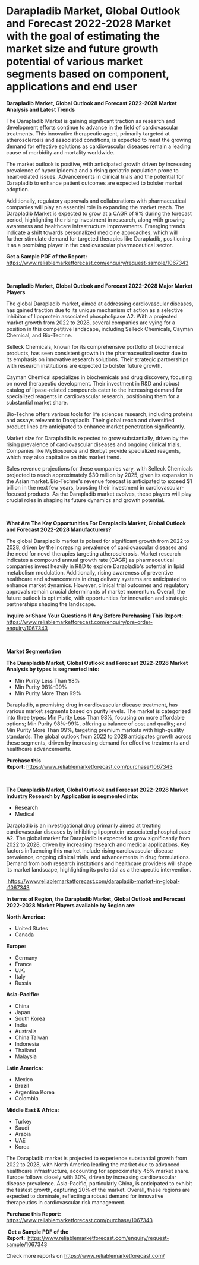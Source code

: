 <p><h1>Darapladib Market, Global Outlook and Forecast 2022-2028 Market with the goal of estimating the market size and future growth potential of various market segments based on component, applications and end user</h1></p><p><strong>Darapladib Market, Global Outlook and Forecast 2022-2028 Market Analysis and Latest Trends</strong></p>
<p><p>The Darapladib Market is gaining significant traction as research and development efforts continue to advance in the field of cardiovascular treatments. This innovative therapeutic agent, primarily targeted at atherosclerosis and associated conditions, is expected to meet the growing demand for effective solutions as cardiovascular diseases remain a leading cause of morbidity and mortality worldwide. </p><p>The market outlook is positive, with anticipated growth driven by increasing prevalence of hyperlipidemia and a rising geriatric population prone to heart-related issues. Advancements in clinical trials and the potential for Darapladib to enhance patient outcomes are expected to bolster market adoption. </p><p>Additionally, regulatory approvals and collaborations with pharmaceutical companies will play an essential role in expanding the market reach. The Darapladib Market is expected to grow at a CAGR of 9% during the forecast period, highlighting the rising investment in research, along with growing awareness and healthcare infrastructure improvements. Emerging trends indicate a shift towards personalized medicine approaches, which will further stimulate demand for targeted therapies like Darapladib, positioning it as a promising player in the cardiovascular pharmaceutical sector.</p></p>
<p><strong>Get a Sample PDF of the Report:&nbsp;</strong> <a href="https://www.reliablemarketforecast.com/enquiry/request-sample/1067343?utm_campaign=3324&utm_medium=2&utm_source=Github&utm_content=ia&utm_term=21032025&utm_id=darapladib-market-global-outlook-and-forecast-2022-2028">https://www.reliablemarketforecast.com/enquiry/request-sample/1067343</a></p>
<p>&nbsp;</p>
<p><strong>Darapladib Market, Global Outlook and Forecast 2022-2028 Major Market Players</strong></p>
<p><p>The global Darapladib market, aimed at addressing cardiovascular diseases, has gained traction due to its unique mechanism of action as a selective inhibitor of lipoprotein associated phospholipase A2. With a projected market growth from 2022 to 2028, several companies are vying for a position in this competitive landscape, including Selleck Chemicals, Cayman Chemical, and Bio-Techne.</p><p>Selleck Chemicals, known for its comprehensive portfolio of biochemical products, has seen consistent growth in the pharmaceutical sector due to its emphasis on innovative research solutions. Their strategic partnerships with research institutions are expected to bolster future growth.</p><p>Cayman Chemical specializes in biochemicals and drug discovery, focusing on novel therapeutic development. Their investment in R&D and robust catalog of lipase-related compounds cater to the increasing demand for specialized reagents in cardiovascular research, positioning them for a substantial market share.</p><p>Bio-Techne offers various tools for life sciences research, including proteins and assays relevant to Darapladib. Their global reach and diversified product lines are anticipated to enhance market penetration significantly.</p><p>Market size for Darapladib is expected to grow substantially, driven by the rising prevalence of cardiovascular diseases and ongoing clinical trials. Companies like MyBiosource and Biorbyt provide specialized reagents, which may also capitalize on this market trend.</p><p>Sales revenue projections for these companies vary, with Selleck Chemicals projected to reach approximately $30 million by 2025, given its expansion in the Asian market. Bio-Techne's revenue forecast is anticipated to exceed $1 billion in the next few years, boosting their investment in cardiovascular-focused products. As the Darapladib market evolves, these players will play crucial roles in shaping its future dynamics and growth potential.</p></p>
<p>&nbsp;</p>
<p><strong>What Are The Key Opportunities For Darapladib Market, Global Outlook and Forecast 2022-2028 Manufacturers?</strong></p>
<p><p>The global Darapladib market is poised for significant growth from 2022 to 2028, driven by the increasing prevalence of cardiovascular diseases and the need for novel therapies targeting atherosclerosis. Market research indicates a compound annual growth rate (CAGR) as pharmaceutical companies invest heavily in R&D to explore Darapladib's potential in lipid metabolism modulation. Additionally, rising awareness of preventive healthcare and advancements in drug delivery systems are anticipated to enhance market dynamics. However, clinical trial outcomes and regulatory approvals remain crucial determinants of market momentum. Overall, the future outlook is optimistic, with opportunities for innovation and strategic partnerships shaping the landscape.</p></p>
<p><strong>Inquire or Share Your Questions If Any Before Purchasing This Report:</strong> <a href="https://www.reliablemarketforecast.com/enquiry/pre-order-enquiry/1067343?utm_campaign=3324&utm_medium=2&utm_source=Github&utm_content=ia&utm_term=21032025&utm_id=darapladib-market-global-outlook-and-forecast-2022-2028">https://www.reliablemarketforecast.com/enquiry/pre-order-enquiry/1067343</a></p>
<p>&nbsp;</p>
<p><strong>Market Segmentation</strong></p>
<p><strong>The Darapladib Market, Global Outlook and Forecast 2022-2028 Market Analysis by types is segmented into:</strong></p>
<p><ul><li>Min Purity Less Than 98%</li><li>Min Purity 98%-99%</li><li>Min Purity More Than 99%</li></ul></p>
<p><p>Darapladib, a promising drug in cardiovascular disease treatment, has various market segments based on purity levels. The market is categorized into three types: Min Purity Less Than 98%, focusing on more affordable options; Min Purity 98%-99%, offering a balance of cost and quality; and Min Purity More Than 99%, targeting premium markets with high-quality standards. The global outlook from 2022 to 2028 anticipates growth across these segments, driven by increasing demand for effective treatments and healthcare advancements.</p></p>
<p><strong>Purchase this Report:&nbsp;</strong><a href="https://www.reliablemarketforecast.com/purchase/1067343?utm_campaign=3324&utm_medium=2&utm_source=Github&utm_content=ia&utm_term=21032025&utm_id=darapladib-market-global-outlook-and-forecast-2022-2028">https://www.reliablemarketforecast.com/purchase/1067343</a></p>
<p>&nbsp;</p>
<p><strong>The Darapladib Market, Global Outlook and Forecast 2022-2028 Market Industry Research by Application is segmented into:</strong></p>
<p><ul><li>Research</li><li>Medical</li></ul></p>
<p><p>Darapladib is an investigational drug primarily aimed at treating cardiovascular diseases by inhibiting lipoprotein-associated phospholipase A2. The global market for Darapladib is expected to grow significantly from 2022 to 2028, driven by increasing research and medical applications. Key factors influencing this market include rising cardiovascular disease prevalence, ongoing clinical trials, and advancements in drug formulations. Demand from both research institutions and healthcare providers will shape its market landscape, highlighting its potential as a therapeutic intervention.</p></p>
<p><a href="https://www.reliablemarketforecast.com/darapladib-market-in-global-r1067343?utm_campaign=3324&utm_medium=2&utm_source=Github&utm_content=ia&utm_term=21032025&utm_id=darapladib-market-global-outlook-and-forecast-2022-2028">&nbsp;https://www.reliablemarketforecast.com/darapladib-market-in-global-r1067343</a></p>
<p><strong>In terms of Region, the Darapladib Market, Global Outlook and Forecast 2022-2028 Market Players available by Region are:</strong></p>
<p>
    <p> <strong> North America: </strong>
        <ul>
            <li>United States</li>
            <li>Canada</li>
        </ul>
        </p> 
    <p> <strong> Europe: </strong>
        <ul>
            <li>Germany</li>
            <li>France</li>
            <li>U.K.</li>
            <li>Italy</li>
            <li>Russia</li>
        </ul>
        </p> 
    <p> <strong> Asia-Pacific: </strong>
        <ul>
            <li>China</li>
            <li>Japan</li>
            <li>South Korea</li>
            <li>India</li>
            <li>Australia</li>
            <li>China Taiwan</li>
            <li>Indonesia</li>
            <li>Thailand</li>
            <li>Malaysia</li>
        </ul>
        </p> 
    <p> <strong> Latin America: </strong>
        <ul>
            <li>Mexico</li>
            <li>Brazil</li>
            <li>Argentina Korea</li>
            <li>Colombia</li>
        </ul>
        </p> 
    <p> <strong> Middle East & Africa: </strong>
        <ul>
            <li>Turkey</li>
            <li>Saudi</li>
            <li>Arabia</li>
            <li>UAE</li>
            <li>Korea</li>
        </ul>
    </p>
    </p>
<p><p>The Darapladib market is projected to experience substantial growth from 2022 to 2028, with North America leading the market due to advanced healthcare infrastructure, accounting for approximately 45% market share. Europe follows closely with 30%, driven by increasing cardiovascular disease prevalence. Asia-Pacific, particularly China, is anticipated to exhibit the fastest growth, capturing 20% of the market. Overall, these regions are expected to dominate, reflecting a robust demand for innovative therapeutics in cardiovascular risk management.</p></p>
<p><strong>Purchase this Report: </strong><a href="https://www.reliablemarketforecast.com/purchase/1067343?utm_campaign=3324&utm_medium=2&utm_source=Github&utm_content=ia&utm_term=21032025&utm_id=darapladib-market-global-outlook-and-forecast-2022-2028">https://www.reliablemarketforecast.com/purchase/1067343</a></p>
<p>&nbsp;<strong>Get a Sample PDF of the Report:&nbsp;&nbsp;</strong><a href="https://www.reliablemarketforecast.com/enquiry/request-sample/1067343?utm_campaign=3324&utm_medium=2&utm_source=Github&utm_content=ia&utm_term=21032025&utm_id=darapladib-market-global-outlook-and-forecast-2022-2028">https://www.reliablemarketforecast.com/enquiry/request-sample/1067343</a></p>
<p><strong></strong></p>
<p>Check more reports on <a href="https://www.reliablemarketforecast.com/?utm_campaign=3324&utm_medium=2&utm_source=Github&utm_content=ia&utm_term=21032025&utm_id=darapladib-market-global-outlook-and-forecast-2022-2028">https://www.reliablemarketforecast.com/</a></p>
